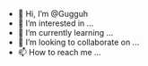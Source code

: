 - 👋 Hi, I’m @Gugguh
- 👀 I’m interested in ...
- 🌱 I’m currently learning ...
- 💞️ I’m looking to collaborate on ...
- 📫 How to reach me ...

<!---
Gugguh/Gugguh is a ✨ special ✨ repository because its `README.md` (this file) appears on your GitHub profile.
You can click the Preview link to take a look at your changes.
--->
